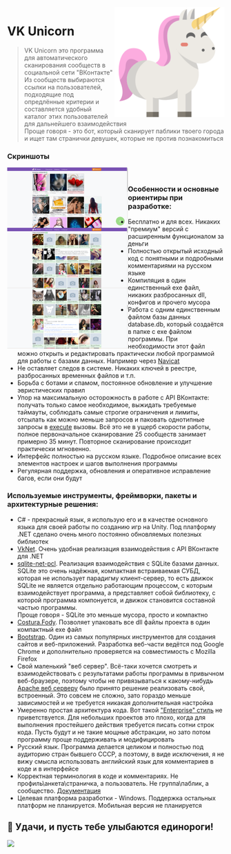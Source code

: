 <img src="./media/icon.png?raw=true" align="right" height="255" />

# VK Unicorn
> VK Unicorn это программа для автоматического сканирования сообществ в социальной сети "ВКонтакте"<br>Из сообществ выбираются ссылки на пользователей, подходящие под опредлённые критерии и составляется удобный каталог этих пользователей для дальнейшего взаимодействия<br>Проще говоря - это бот, который сканирует паблики твоего города и ищет там странички девушек, которые не против познакомиться

### Скриншоты
<img align="left" src="./docs/screenshot_1.png" width="280"><img align="left" src="./docs/screenshot_2.png" width="280"><img align="left" src="./docs/screenshot_3.png" width="280">
<br>
### Особенности и основные ориентиры при разработке:
- Бесплатно и для всех. Никаких "премиум" версий с расширенным функционалом за деньги
- Полностью открытый исходный код с понятными и подробными комментариями на русском языке
- Компиляция в один единственный exe файл, никаких разбросанных dll, конфигов и прочего мусора
- Работа с одним единственным файлом базы данных database.db, который создаётся в папке с exe файлом программы. При необходимости этот файл можно открыть и редактировать практически любой программой для работы с базами данных. Например через [Navicat](https://www.navicat.com/en/products/navicat-for-sqlite)
- Не оставляет следов в системе. Никаких ключей в реестре, разбросанных временных файлов и т.п.
- Борьба с ботами и спамом, постоянное обновление и улучшение эвристических правил
- Упор на максимальную осторожность в работе с API ВКонтакте: получать только самое необходимое, выжидать требуемые таймауты, соблюдать самые строгие ограничения и лимиты, отсылать как можно меньше запросов и паковать однотипные запросы в [execute](https://vk.com/dev/execute) вызовы. Всё это не в ущерб скорости работы, полное первоначальное сканирование 25 сообществ занимает примерно 35 минут. Повторное сканирование происходит практически мгновенно.
- Интерфейс полностью на русском языке. Подробное описание всех элементов настроек и шагов выполнения программы
- Регулярная поддержка, обновления и оперативное исправление багов, если они будут

### Используемые инструменты, фреймворки, пакеты и архитектурные решения:
- C# - прекрасный язык, я использую его и в качестве основного языка для своей работы по созданию игр на Unity. Под платформу .NET сделано очень много постоянно обновляемых полезных библиотек
- [VkNet](https://www.nuget.org/packages/VkNet). Очень удобная реализация взаимодействия с API ВКонтакте для .NET
- [sqlite-net-pcl](https://www.nuget.org/packages/sqlite-net-pcl). Реализация взаимодействия с SQLite базами данных. SQLite это очень надёжная, компактная встраиваемая СУБД, которая не использует парадигму клиент-сервер, то есть движок SQLite не является отдельно работающим процессом, с которым взаимодействует программа, а представляет собой библиотеку, с которой программа компонуется, и движок становится составной частью программы.<br>Проще говоря - SQLite это меньше мусора, просто и компактно
- [Costura.Fody](https://www.nuget.org/packages/Costura.Fody). Позволяет упаковать все dll файлы проекта в один компактный exe файл
- [Bootstrap](https://getbootstrap.com/). Один из самых популярных инструментов для создания сайтов и веб-приложений. Разработка веб-части ведётся под Google Chrome и дополнительно проверяется на совместимость с Mozilla Firefox
- Свой маленький "веб сервер". Всё-таки хочется смотреть и взаимодействовать с результатами работы программы в привычном веб-браузере, поэтому чтобы не привязываться к какому-нибудь [Apache веб серверу](https://httpd.apache.org/) было принято решение реализовать свой, встроенный. Это совсем не сложно, зато гораздо меньше зависимостей и не требуется никакая дополнительная настройка
- Умеренно простая архитектура кода. Вот такой ["Enterprise" стиль](https://gist.github.com/lolzballs/2152bc0f31ee0286b722) не приветствуется. Для небольших проектов это плохо, когда для выполнения простейшего действия требуется писать сотни строк кода. Пусть будут и не такие мощные абстракции, но зато потом программу проще поддерживать и модифицировать
- Русский язык. Программа делается целиком и полностью под аудиторию стран бывшего СССР, а поэтому, в виде исключения, я не вижу смысла использовать английский язык для комментариев в коде и в интерфейсе
- Корректная терминология в коде и комментариях. Не профиль\анкета\страничка, а пользователь. Не группа\паблик, а сообщество. [Документация](https://vk.com/dev/objects)
- Целевая платформа разработки - Windows. Поддержка остальных платформ не планируется. Мобильная версия не планируется

## 💬 Удачи, и пусть тебе улыбаются единороги!
<img align="left" src="./docs/unicorn.gif?raw=true">
